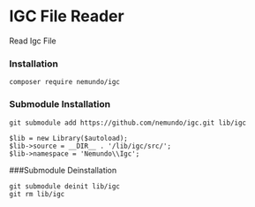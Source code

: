 # IGC File Reader

Read Igc File

### Installation 
```
composer require nemundo/igc
```

### Submodule Installation
```
git submodule add https://github.com/nemundo/igc.git lib/igc
```

```
$lib = new Library($autoload);
$lib->source = __DIR__ . '/lib/igc/src/';
$lib->namespace = 'Nemundo\\Igc';
```


###Submodule Deinstallation
```
git submodule deinit lib/igc
git rm lib/igc
```